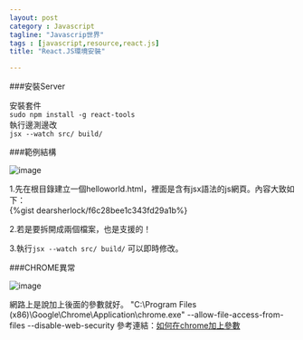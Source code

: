 ```yaml
---
layout: post
category : Javascript 
tagline: "Javascrip世界"
tags : [javascript,resource,react.js]
title: "React.JS環境安裝"

---
```

###安裝Server

安裝套件  
`sudo npm install -g react-tools `  
執行邊測邊改  
`jsx --watch src/ build/`  

###範例結構

![image](https://farm8.staticflickr.com/7529/15825004431_5e393efc7d_o.png)

1.先在根目錄建立一個helloworld.html，裡面是含有jsx語法的js網頁。內容大致如下：  
{%gist dearsherlock/f6c28bee1c343fd29a1b%}

2.若是要拆開成兩個檔案，也是支援的！

3.執行`jsx --watch src/ build/` 可以即時修改。


###CHROME異常

![image](https://farm9.staticflickr.com/8668/15641873938_147151aa0e_o.png)

網路上是說加上後面的參數就好。
"C:\Program Files (x86)\Google\Chrome\Application\chrome.exe" --allow-file-access-from-files --disable-web-security
參考連結：[如何在chrome加上參數](/mac/customerize%20your%20app%20in%20mac)
